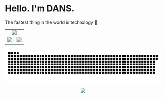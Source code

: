 <h1 align="left">Hello. I'm DANS.</h1>

The fastest thing in the world is technology 🚀</p>

<table width="120%" align="center" style="max-width: 1200px;">
  <tr>
    <td colspan="2" align="center">
      <img src="http://github-profile-summary-cards.vercel.app/api/cards/profile-details?username=qdans&theme=transparent" width="100%" />
    </td>
  </tr>
  <tr>
    <td width="50%" align="center">
      <img src="http://github-profile-summary-cards.vercel.app/api/cards/stats?username=qdans&theme=transparent" width="100%" />
    </td>
    <td width="50%" align="center">
      <img src="http://github-profile-summary-cards.vercel.app/api/cards/most-commit-language?username=qdans&theme=transparent" width="100%" />
    </td>
  </tr>
</table>

<!-- Contribution Graph -->
<p align="center">
  <picture>
    <source media="(prefers-color-scheme: dark)" srcset="https://github.com/qdans/qdans/blob/output/snake-dark.svg" />
    <source media="(prefers-color-scheme: light)" srcset="https://github.com/qdans/qdans/blob/output/snake-light.svg" />
    <img src="https://github.com/qdans/qdans/blob/output/snake-dark.svg" alt="Snake animation">
  </picture>
</p>

<p align="center">
  <img src="https://user-images.githubusercontent.com/73097560/115834477-dbab4500-a447-11eb-908a-139a6edaec5c.gif">
</p>
